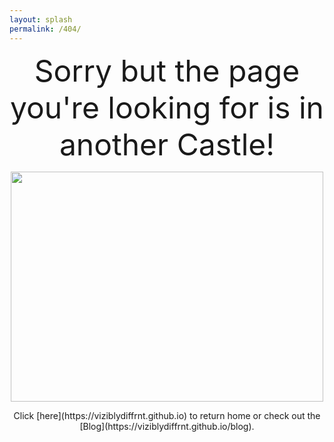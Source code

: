```yaml
---
layout: splash
permalink: /404/  
---
```


<center> 
<font size="8"> Sorry but the page you're looking for is in another Castle!</font> 
</center>

<p align="center">
<img src="https://viziblydiffrnt.github.io/assets/images/404.png" width="500" height="368" />
</p>


<p align="center"> Click [here](https://viziblydiffrnt.github.io) to return home or check out the [Blog](https://viziblydiffrnt.github.io/blog).